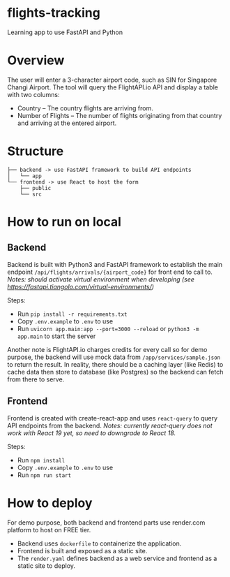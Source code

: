 # flights-tracking

Learning app to use FastAPI and Python

# Overview

The user will enter a 3-character airport code, such as SIN for Singapore Changi Airport.
The tool will query the FlightAPI.io API and display a table with two columns:

- Country – The country flights are arriving from.
- Number of Flights – The number of flights originating from that country and arriving at the entered airport.

# Structure

```
├── backend -> use FastAPI framework to build API endpoints
│   └── app
└── frontend -> use React to host the form
    ├── public
    └── src
```

# How to run on local

## Backend

Backend is built with Python3 and FastAPI framework to establish the main endpoint `/api/flights/arrivals/{airport_code}` for front end to call to.
_Notes: should activate virtual environment when developing (see https://fastapi.tiangolo.com/virtual-environments/)_

Steps:

- Run `pip install -r requirements.txt`
- Copy `.env.example` to `.env` to use
- Run `uvicorn app.main:app --port=3000 --reload` or `python3 -m app.main` to start the server

Another note is FlightAPI.io charges credits for every call so for demo purpose, the backend will use mock data from `/app/services/sample.json` to return the result.
In reality, there should be a caching layer (like Redis) to cache data then store to database (like Postgres) so the backend can fetch from there to serve.

## Frontend

Frontend is created with create-react-app and uses `react-query` to query API endpoints from the backend.
_Notes: currently react-query does not work with React 19 yet, so need to downgrade to React 18._

Steps:

- Run `npm install`
- Copy `.env.example` to `.env` to use
- Run `npm run start`

# How to deploy

For demo purpose, both backend and frontend parts use render.com platform to host on FREE tier.

- Backend uses `dockerfile` to containerize the application.
- Frontend is built and exposed as a static site.
- The `render.yaml` defines backend as a web service and frontend as a static site to deploy.
